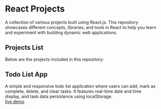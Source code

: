 <h1>React Projects</h1>
A collection of various projects built using React.js. This repository showcases different concepts, libraries, and tools in React to help you learn and experiment with building dynamic web applications.

<h2>Projects List</h2>
Below are the projects included in this repository:

<h2>Todo List App</h2>
A simple and responsive todo list application where users can add, mark as complete, delete, and clear tasks. It features real-time date and time display, and task data persistence using localStorage. <br>
<a href="https://cleartodo.netlify.app/">live demo</a>
